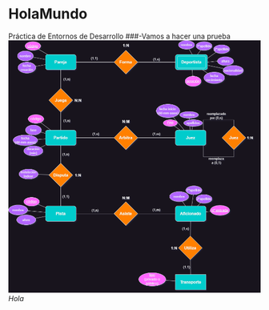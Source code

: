 # HolaMundo
Práctica de Entornos de Desarrollo
###-Vamos a hacer una prueba 
![foto](TorneoPadel.drawio.png)
*Hola*

